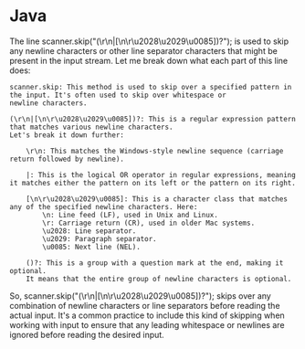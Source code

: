 # Java


The line scanner.skip("(\r\n|[\n\r\u2028\u2029\u0085])?"); is used to skip any newline characters or 
other line separator characters that might be present in the input stream. Let me break down what each part of this line does:

    scanner.skip: This method is used to skip over a specified pattern in the input. It's often used to skip over whitespace or 
    newline characters.

    (\r\n|[\n\r\u2028\u2029\u0085])?: This is a regular expression pattern that matches various newline characters. 
    Let's break it down further:

        \r\n: This matches the Windows-style newline sequence (carriage return followed by newline).

        |: This is the logical OR operator in regular expressions, meaning it matches either the pattern on its left or the pattern on its right.

        [\n\r\u2028\u2029\u0085]: This is a character class that matches any of the specified newline characters. Here:
            \n: Line feed (LF), used in Unix and Linux.
            \r: Carriage return (CR), used in older Mac systems.
            \u2028: Line separator.
            \u2029: Paragraph separator.
            \u0085: Next line (NEL).

        ()?: This is a group with a question mark at the end, making it optional. 
        It means that the entire group of newline characters is optional.

So, scanner.skip("(\r\n|[\n\r\u2028\u2029\u0085])?"); skips over any combination of newline characters or 
line separators before reading the actual input. 
It's a common practice to include this kind of skipping when working with input to ensure that any leading whitespace or 
newlines are ignored before reading the desired input.
